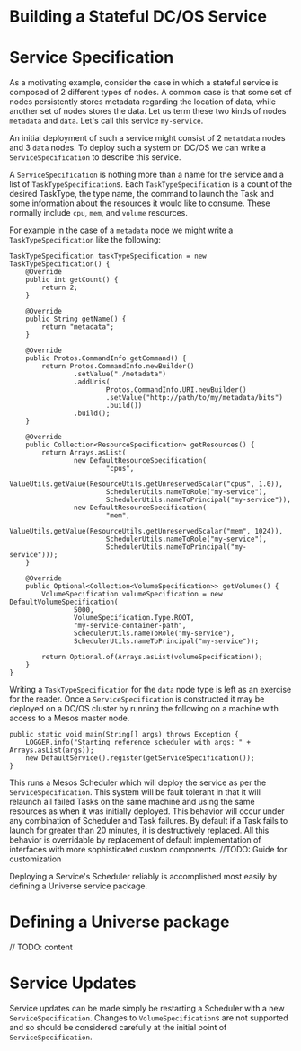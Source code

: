 Building a Stateful DC/OS Service
======================

# Service Specification
As a motivating example, consider the case in which a stateful service is composed of 2 different types of nodes.  A common case is that some set of nodes persistently stores metadata regarding the location of data, while another set of nodes stores the data.  Let us term these two kinds of nodes `metadata` and `data`.  Let's call this service `my-service`.

An initial deployment of such a service might consist of 2 `metatdata` nodes and 3 `data` nodes.  To deploy such a system on DC/OS we can write a `ServiceSpecification` to describe this service.

A `ServiceSpecification` is nothing more than a name for the service and a list of `TaskTypeSpecification`s.  Each `TaskTypeSpecification` is a count of the desired TaskType, the type name, the command to launch the Task and some information about the resources it would like to consume.  These normally include `cpu`, `mem`, and `volume` resources.

For example in the case of a `metadata` node we might write a `TaskTypeSpecification` like the following:

```
TaskTypeSpecification taskTypeSpecification = new TaskTypeSpecification() {
    @Override
    public int getCount() {
        return 2;
    }

    @Override
    public String getName() {
        return "metadata";
    }

    @Override
    public Protos.CommandInfo getCommand() {
        return Protos.CommandInfo.newBuilder()
                .setValue("./metadata")
                .addUris(
                        Protos.CommandInfo.URI.newBuilder()
                        .setValue("http://path/to/my/metadata/bits")
                        .build())
                .build();
    }

    @Override
    public Collection<ResourceSpecification> getResources() {
        return Arrays.asList(
                new DefaultResourceSpecification(
                        "cpus",
                        ValueUtils.getValue(ResourceUtils.getUnreservedScalar("cpus", 1.0)),
                        SchedulerUtils.nameToRole("my-service"),
                        SchedulerUtils.nameToPrincipal("my-service")),
                new DefaultResourceSpecification(
                        "mem",
                        ValueUtils.getValue(ResourceUtils.getUnreservedScalar("mem", 1024)),
                        SchedulerUtils.nameToRole("my-service"),
                        SchedulerUtils.nameToPrincipal("my-service")));
    }

    @Override
    public Optional<Collection<VolumeSpecification>> getVolumes() {
        VolumeSpecification volumeSpecification = new DefaultVolumeSpecification(
                5000,
                VolumeSpecification.Type.ROOT,
                "my-service-container-path",
                SchedulerUtils.nameToRole("my-service"),
                SchedulerUtils.nameToPrincipal("my-service"));

        return Optional.of(Arrays.asList(volumeSpecification));
    }
}
```

Writing a `TaskTypeSpecification` for the `data` node type is left as an exercise for the reader.  Once a `ServiceSpecification` is constructed it may be deployed on a DC/OS cluster by running the following on a machine with access to a Mesos master node.

```
public static void main(String[] args) throws Exception {
    LOGGER.info("Starting reference scheduler with args: " + Arrays.asList(args));
    new DefaultService().register(getServiceSpecification());
}
```

This runs a Mesos Scheduler which will deploy the service as per the `ServiceSpecification`.  This system will be fault tolerant in that it will relaunch all failed Tasks on the same machine and using the same resources as when it was initially deployed.  This behavior will occur under any combination of Scheduler and Task failures.  By default if a Task fails to launch for greater than 20 minutes, it is destructively replaced.  All this behavior is overridable by replacement of default implementation of interfaces with more sophisticated custom components.  //TODO: Guide for customization

Deploying a Service's Scheduler reliably is accomplished most easily by defining a Universe service package.
# Defining a Universe package
// TODO: content
# Service Updates
Service updates can be made simply be restarting a Scheduler with a new `ServiceSpecification`.  Changes to `VolumeSpecification`s are not supported and so should be considered carefully at the initial point of `ServiceSpecification`.
